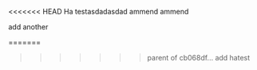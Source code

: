 <<<<<<< HEAD
Ha testasdadasdad ammend ammend


add another


=======
>>>>>>> parent of cb068df... add hatest
